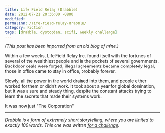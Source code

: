 ```yaml
---
title: Life Field Relay (Drabble)
date: 2012-07-21 20:36:00 -0800
modified: 
permalink: /life-field-relay-drabble/
category: Fiction
tags: [drabble, dystopian, scifi, weekly challenge]
---
```


_(This post has been imported from an old blog of mine.)_

Within a few weeks, Life Field Relay Inc. found itself with the fortunes of several of the wealthiest people and in the pockets of several governments. Backdoor deals were forged, illegal agreements became completely legal, those in office came to stay in office, probably forever.

Slowly, all the power in the world drained into them, and people either worked for them or didn't work. It took about a year for global domination, but it was a sure and steady thing, despite the constant attacks trying to learn the secrets that made their systems work.

It was now just "The Corporation"

---

_Drabble is a form of extremely short storytelling, where you are limited to exactly 100 words. This one was written [for a challenge](https://oneadayuntilthedayidie.com/?p=14953)._
